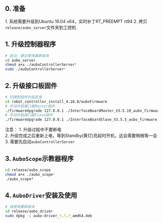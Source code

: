 ## 0\. 准备

1\. 系统需要升级到Ubuntu 16.04 x64，实时补丁RT_PREEMPT rt94
2\. 拷贝`release/aubo_server`文件夹到工控机

## 1\. 升级控制器程序

```bash
# 启动，建议使用最新版本
cd aubo_server
chmod a+x ./auboControllerServer*
sudo ./auboControllerServer*
```

## 2\. 升级接口板固件

```bash
# 切换到固件升级目录
cd robot_controller_install_4.10.0/auboFirmware
# 手动升级接口板Master固件
./firmwareUpgrade 127.0.0.1 ./InterfaceBoardMaster_V3.5.19_aubo_firmware.tar.gz
# 手动升级接口板Slave固件
./firmwareUpgrade 127.0.0.1 ./InterfaceBoardSlave_V3.5.5_aubo_firmware.tar.gz
```

注意：
1\. 升级过程中不要断电  
2\. 升级完成之后重新上电，等到Standby(黄灯)亮起时开机，这会需要稍微等一会
3\. 需要先启动`auboControllerServer`

## 3\. `AuboScope`示教器程序

```bash
cd release/aubo_scope
chmod a+x ./aubo_scope*
./aubo_scope*
```

## 4\. `AuboDriver`安装及使用

```bash
# 请使用最新版本
cd release/aubo_driver
sudo dpkg -i aubo-driver_?.?.?_amd64.deb
```

